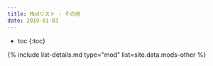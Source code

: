 ```yaml
---
title: Modリスト - その他
date: 2019-01-03
---
```


- toc
{:toc}

{% include list-details.md type="mod" list=site.data.mods-other %}
